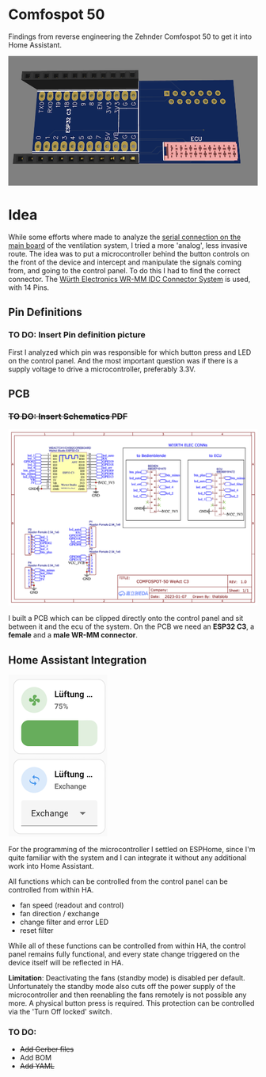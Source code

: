 # Comfospot 50

Findings from reverse engineering the Zehnder Comfospot 50 to get it into Home Assistant.

![Picture of the resulting PCB.](/Assets/2.png)

# Idea
While some efforts where made to analyze the [serial connection on the main board](https://kaspars.net/blog/zehnder-comfospot-protocol) of the ventilation system, I tried a more 'analog', less invasive route.
The idea was to put a microcontroller behind the button controls on the front of the device and intercept and manipulate the signals coming from, and going to the control panel.
To do this I had to find the correct connector. The [Würth Electronics WR-MM IDC Connector System](https://www.we-online.com/en/components/products/em/connectors/wire-to-board/wr-mm_mini_module) is used, with 14 Pins.


## Pin Definitions
### TO DO: Insert Pin definition picture
First I analyzed which pin was responsible for which button press and LED on the control panel. And the most important question was if there is a supply voltage to drive a microcontroller, preferably 3.3V.


## PCB
### ~~TO DO: Insert Schematics PDF~~
![Schematics of project](/Assets/Schematic_Lftungssteuerung%20PCB%20only%20for%20WeAct%20C3_2023-12-04.png)

I built a PCB which can be clipped directly onto the control panel and sit between it and the ecu of the system.
On the PCB we need an __ESP32 C3__, a __female__ and a __male WR-MM connector__.


## Home Assistant Integration

![image of integration of fan entity and direction select in Home Assisrtant dashboard](/Assets/3.png)

For the programming of the microcontroller I settled on ESPHome, since I'm quite familiar with the system and I can integrate it without any additional work into Home Assistant.

All functions which can be controlled from the control panel can be controlled from within HA.
* fan speed (readout and control)
* fan direction / exchange
* change filter and error LED
* reset filter

While all of these functions can be controlled from within HA, the control panel remains fully functional, and every state change triggered on the device itself will be reflected in HA.

**Limitation**: Deactivating the fans (standby mode) is disabled per default.
Unfortunately the standby mode also cuts off the power supply of the microcontroller and then reenabling the fans remotely is not possible any more. A physical button press is required.
This protection can be controlled via the 'Turn Off locked' switch.

### TO DO:
* ~~Add Gerber files~~
* Add BOM
* ~~Add YAML~~
